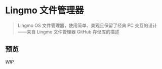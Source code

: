 # Lingmo 文件管理器
> Lingmo OS 文件管理器，使用简单、美观且保留了经典 PC 交互的设计 ——来自 Lingmo 文件管理器 GitHub 存储库的描述
## 预览
*WIP*
